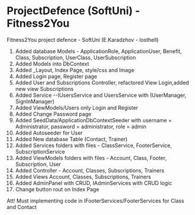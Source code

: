 # ProjectDefence (SoftUni) - Fitness2You
Fitness2You project defence - SoftUni (E.Karadzhov - losthell)

1. Added database Models - ApplicationRole, ApplicationUser, Benefit, Class, Subscription, UserClass, UserSubscription
2. Added Models into DbContext
3. Added _Layout, Index Page, style/css and Image
4. Added Login page, Register page
5. Added User and Subscriptions Controller, refactored View Login,added new view Subscriptions
6. Added Service --IUsersService and UsersService with (UserManager, SignInManager)
7. Added ViewModels/Users only Login and Register
8. Added Change Password page
9. Added SeedData/ApplicationDbContextSeeder with username = Administrator, password = administrator, role = admin
10. Added Autoseeder for User
11. Added New database Table (Contact, Trainer)
12. Added Services folders with files - ClassService, FooterService, SubscriptionService
13. Added ViewModels folders with files - Account, Class, Footer, Subscription, User
14. Added Controller - Account, Classes, Subscriptions, Trainers
15. Added Views Account, Classes, Subscriptions, Trainers
16. Added AdminPanel with CRUD, IAdminServices with CRUD logic
17. Change button rout on Index Page

Att! Must implementing code in IFooterServices/FooterServices for Class and Contact